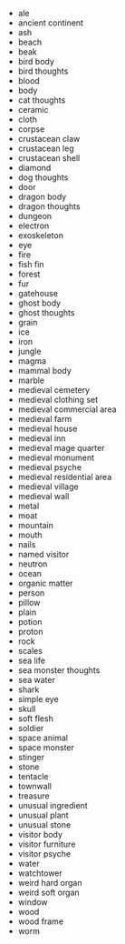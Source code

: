 *   ale
*   ancient continent
*   ash
*   beach
*   beak
*   bird body
*   bird thoughts
*   blood
*   body
*   cat thoughts
*   ceramic
*   cloth
*   corpse
*   crustacean claw
*   crustacean leg
*   crustacean shell
*   diamond
*   dog thoughts
*   door
*   dragon body
*   dragon thoughts
*   dungeon
*   electron
*   exoskeleton
*   eye
*   fire
*   fish fin
*   forest
*   fur
*   gatehouse
*   ghost body
*   ghost thoughts
*   grain
*   ice
*   iron
*   jungle
*   magma
*   mammal body
*   marble
*   medieval cemetery
*   medieval clothing set
*   medieval commercial area
*   medieval farm
*   medieval house
*   medieval inn
*   medieval mage quarter
*   medieval monument
*   medieval psyche
*   medieval residential area
*   medieval village
*   medieval wall
*   metal
*   moat
*   mountain
*   mouth
*   nails
*   named visitor
*   neutron
*   ocean
*   organic matter
*   person
*   pillow
*   plain
*   potion
*   proton
*   rock
*   scales
*   sea life
*   sea monster thoughts
*   sea water
*   shark
*   simple eye
*   skull
*   soft flesh
*   soldier
*   space animal
*   space monster
*   stinger
*   stone
*   tentacle
*   townwall
*   treasure
*   unusual ingredient
*   unusual plant
*   unusual stone
*   visitor body
*   visitor furniture
*   visitor psyche
*   water
*   watchtower
*   weird hard organ
*   weird soft organ
*   window
*   wood
*   wood frame
*   worm
